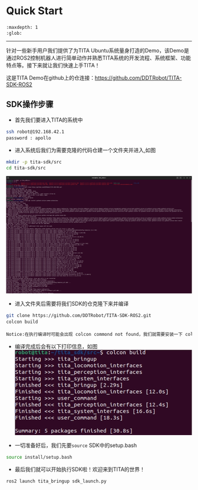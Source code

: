 # Quick Start
```{toctree}
:maxdepth: 1
:glob:
```
------
针对一些新手用户我们提供了为TITA Ubuntu系统量身打造的Demo，该Demo是通过ROS2控制机器人进行简单动作并熟悉TITA系统的开发流程、系统框架、功能特点等。接下来就让我们快速上手TITA！

这是TITA Demo在github上的仓连接：https://github.com/DDTRobot/TITA-SDK-ROS2

## SDK操作步骤

- 首先我们要进入TITA的系统中
```bash
ssh robot@192.168.42.1
password : apollo
```
- 进入系统后我们为需要克隆的代码仓建一个文件夹并进入,如图
```bash
mkdir -p tita-sdk/src
cd tita-sdk/src
```
![sdk1](./../_static/sdk1.jpg)
- 进入文件夹后需要将我们SDK的仓克隆下来并编译
```bash
git clone https://github.com/DDTRobot/TITA-SDK-ROS2.git
colcon build

Notice:在执行编译时可能会出现 colcon commond not found，我们就需要安装一下 colcon 工具，执行 sudo apt install python3-colcon-common-extensions

```
- 编译完成后会有以下打印信息，如图
![sdk2](./../_static/sdk2.jpg)

- 一切准备好后，我们先要`source` SDK中的setup.bash
```bash
source install/setup.bash
```
- 最后我们就可以开始执行SDK啦！欢迎来到TITA的世界！
```bash
ros2 launch tita_bringup sdk_launch.py
```